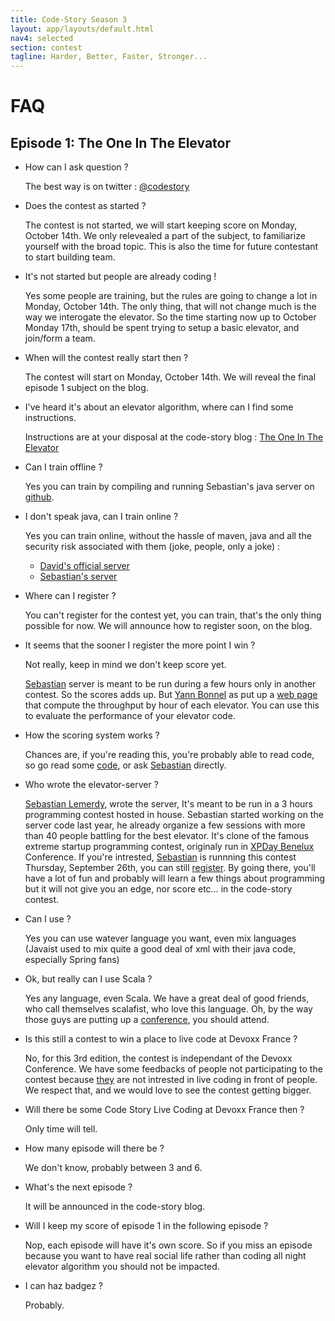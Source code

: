 ```yaml
---
title: Code-Story Season 3 
layout: app/layouts/default.html
nav4: selected
section: contest
tagline: Harder, Better, Faster, Stronger...
---
```

# FAQ

## Episode 1: The One In The Elevator

* How can I ask question ?

	The best way is on twitter : [@codestory](https://twitter.com/CodeStory)

* Does the contest as started ?
	
	The contest is not started, we will start keeping score on Monday, October 14th. We only relevealed a part of the subject, to familiarize yourself with the broad topic. This is also the time for future contestant to start building team.
	
* It's not started but people are already coding !

	Yes some people are training, but the rules are going to change a lot in Monday, October 14th. The only thing, that will not change much is the way we interogate the elevator. So the time starting now up to October Monday 17th, should be spent trying to setup a basic elevator, and join/form a team.
	  			
* When will the contest really start then ?

	The contest will start on Monday, October 14th. We will reveal the final episode 1 subject on the blog.

* I've heard it's about an elevator algorithm, where can I find some instructions.

	Instructions are at your disposal at the code-story blog : [The One In The Elevator](/blog/posts/s03e01)

* Can I train offline ?

	Yes you can train by compiling and running Sebastian's java server on [github](https://github.com/jeanlaurent/code-elevator).
	
* I don't speak java, can I train online ?

	Yes you can train online, without the hassle of maven, java and all the security risk associated with them (joke, people, only a joke) :
	* [David's official server](http://elevator.retour1024.eu.cloudbees.net/#/leaderboard)
	* [Sebastian's server](https://github.com/jeanlaurent/code-elevator)

* Where can I register ?

	You can't register for the contest yet, you can train, that's the only thing possible for now. We will announce how to register soon, on the blog.

* It seems that the sooner I register the more point I win ?

	Not really, keep in mind we don't keep score yet.
	
	[Sebastian](/team/sebastian) server is meant to be run during a few hours only in another contest. So the scores adds up. But [Yann Bonnel](https://twitter.com/ybonnel) as put up a [web page](http://elevator-scores.ybonnel.cloudbees.net/) that compute the throughput by hour of each elevator. You can use this to evaluate the performance of your elevator code.

* How the scoring system works ?

	Chances are, if you're reading this, you're probably able to read code, so go read some [code](https://github.com/jeanlaurent/code-elevator/blob/master/elevator-server/src/main/java/elevator/server/Score.java), or ask [Sebastian](/team/sebastian) directly.

* Who wrote the elevator-server ?

	[Sebastian Lemerdy](/team/sebastian), wrote the server, It's meant to be run in a 3 hours programming contest hosted in house. Sebastian started working on the server code last year, he already organize a few sessions with more than 40 people battling for the best elevator. It's clone of the famous extreme startup programming contest, originaly run in [XPDay Benelux](http://www.xpday.net/Xpday2011/sessions/Extreme%20Startup.html) Conference.
	If you're intrested, [Sebastian](/team/sebastian) is runnning this contest Thursday, September 26th, you can still [register](http://codeelevator.eventbrite.fr/). By going there, you'll have a lot of fun and probably will learn a few things about programming but it will not give you an edge, nor score etc… in the code-story contest.

* Can I use <Insert Here Some Programming Language> ?

	Yes you can use watever language you want, even mix languages (Javaist used to mix quite a good deal of xml with their java code, especially Spring fans)

* Ok, but really can I use Scala ?

	Yes any language, even Scala. We have a great deal of good friends, who call themselves scalafist, who love this language. Oh, by the way those guys are putting up a [conference](http://scala.io), you should attend. 

* Is this still a contest to win a place to live code at Devoxx France ?

	No, for this 3rd edition, the contest is independant of the Devoxx Conference. We have some feedbacks of people not participating to the contest because [they](https://www.google.fr/search?q=chicken) are not intrested in live coding in front of people. We respect that, and we would love to see the contest getting bigger.
	
* Will there be some Code Story Live Coding at Devoxx France then ?

	Only time will tell.

* How many episode will there be ?

	We don't know, probably between 3 and 6.

* What's the next episode ?

	It will be announced in the code-story blog.

* Will I keep my score of episode 1 in the following episode ?

	Nop, each episode will have it's own score. So if you miss an episode because you want to have real social life rather than coding all night elevator algorithm you should not be impacted.

* I can haz badgez ?

	Probably.
